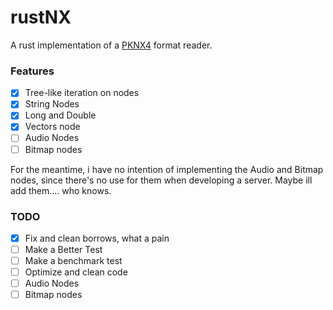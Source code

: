 # rustNX
A rust implementation of a [PKNX4](https://nxformat.github.io/) format reader.

### Features
- [x] Tree-like iteration on nodes
- [x] String Nodes
- [x] Long and Double
- [x] Vectors node
- [ ] Audio Nodes
- [ ] Bitmap nodes

For the meantime, i have no intention of implementing the Audio and Bitmap nodes, since there's no use for them when developing a server. Maybe ill add them.... who knows.

### TODO
- [x] Fix and clean borrows, what a pain
- [ ] Make a Better Test
- [ ] Make a benchmark test
- [ ] Optimize and clean code
- [ ] Audio Nodes
- [ ] Bitmap nodes